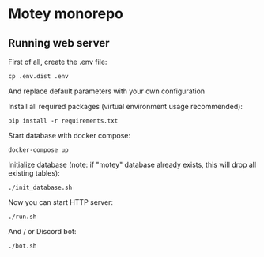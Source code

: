 # Motey monorepo

## Running web server

First of all, create the .env file:
```shell
cp .env.dist .env
```
And replace default parameters with your own configuration

Install all required packages (virtual environment usage recommended):
```shell
pip install -r requirements.txt
```

Start database with docker compose:
```shell
docker-compose up
```

Initialize database (note: if "motey" database already exists, this will drop all existing tables):
```shell
./init_database.sh
```

Now you can start HTTP server:
```shell
./run.sh
```

And / or Discord bot:
```shell
./bot.sh
```